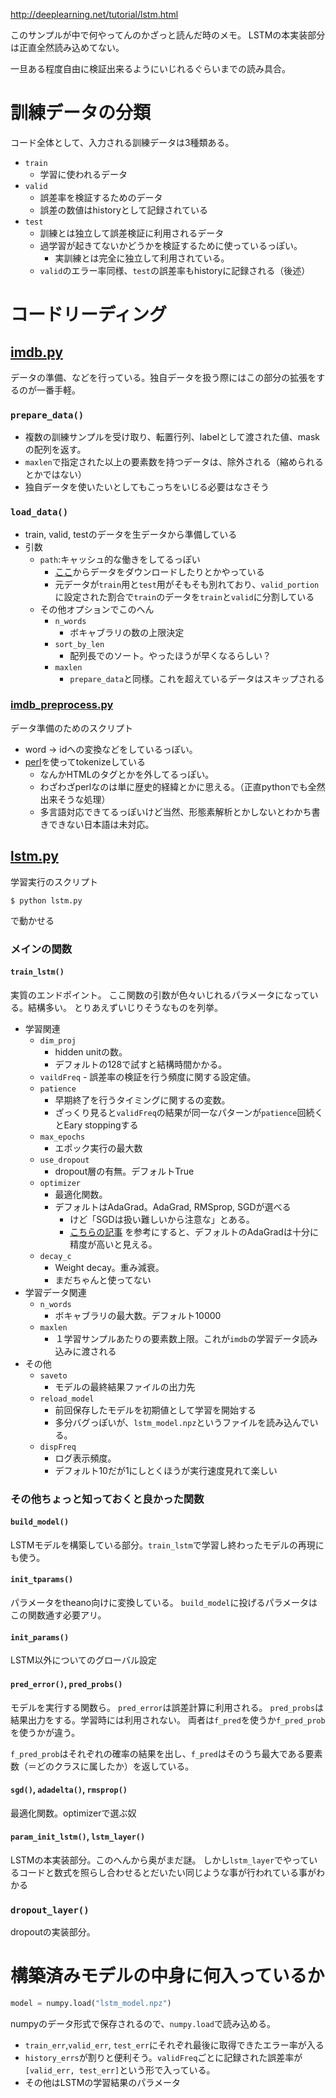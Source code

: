 
http://deeplearning.net/tutorial/lstm.html

このサンプルが中で何やってんのかざっと読んだ時のメモ。
LSTMの本実装部分は正直全然読み込めてない。

一旦ある程度自由に検証出来るようにいじれるぐらいまでの読み具合。

# 訓練データの分類
コード全体として、入力される訓練データは3種類ある。

- `train`
	- 学習に使われるデータ
- `valid` 
	- 誤差率を検証するためのデータ
	- 誤差の数値はhistoryとして記録されている
- `test` 
	- 訓練とは独立して誤差検証に利用されるデータ
	- 過学習が起きてないかどうかを検証するために使っているっぽい。
  	    - 実訓練とは完全に独立して利用されている。
	- `valid`のエラー率同様、`test`の誤差率もhistoryに記録される（後述）

# コードリーディング
## [imdb.py](http://deeplearning.net/tutorial/code/imdb.py)

データの準備、などを行っている。独自データを扱う際にはこの部分の拡張をするのが一番手軽。

### `prepare_data()`
- 複数の訓練サンプルを受け取り、転置行列、labelとして渡された値、maskの配列を返す。
- `maxlen`で指定された以上の要素数を持つデータは、除外される（縮められるとかではない）
- 独自データを使いたいとしてもこっちをいじる必要はなさそう

### `load_data()`
- train, valid, testのデータを生データから準備している
- 引数
	- `path`:キャッシュ的な働きをしてるっぽい
		- [ここ](http://www.iro.umontreal.ca/~lisa/deep/data)からデータをダウンロードしたりとかやっている
		- 元データが`train`用と`test`用がそもそも別れており、`valid_portion`に設定された割合で`train`のデータを`train`と`valid`に分割している
	- その他オプションでこのへん
		- `n_words`
		  - ボキャブラリの数の上限決定
		- `sort_by_len`
		  - 配列長でのソート。やったほうが早くなるらしい？
		- `maxlen`
		  - `prepare_data`と同様。これを超えているデータはスキップされる
	        
### [imdb_preprocess.py](http://deeplearning.net/tutorial/code/imdb_preprocess.py)
データ準備のためのスクリプト

- word -> idへの変換などをしているっぽい。
- [perl](https://github.com/moses-smt/mosesdecoder/raw/master/scripts/tokenizer/tokenizer.perl)を使ってtokenizeしている
	- なんかHTMLのタグとかを外してるっぽい。
	- わざわざperlなのは単に歴史的経緯とかに思える。（正直pythonでも全然出来そうな処理）
	- 多言語対応できてるっぽいけど当然、形態素解析とかしないとわかち書きできない日本語は未対応。

## [lstm.py](http://deeplearning.net/tutorial/code/lstm.py)
学習実行のスクリプト

```
$ python lstm.py
```
で動かせる
### メインの関数
#### `train_lstm()`
実質のエンドポイント。
ここ関数の引数が色々いじれるパラメータになっている。結構多い。
とりあえずいじりそうなものを列挙。

- 学習関連
	- `dim_proj`
		- hidden unitの数。
		- デフォルトの128で試すと結構時間かかる。
	- `vaildFreq`
          - 誤差率の検証を行う頻度に関する設定値。
	- `patience`
		- 早期終了を行うタイミングに関するの変数。
		- ざっくり見ると`validFreq`の結果が同一なパターンが`patience`回続くとEary stoppingする
	- `max_epochs`
	  - エポック実行の最大数
	- `use_dropout` 
	  - dropout層の有無。デフォルトTrue
	- `optimizer`
	  - 最適化関数。
	  - デフォルトはAdaGrad。AdaGrad, RMSprop, SGDが選べる
          - けど「SGDは扱い難しいから注意な」とある。
          - [こちらの記事](http://qiita.com/hogefugabar/items/1d4f6c905d0edbc71af2) を参考にすると、デフォルトのAdaGradは十分に精度が高いと見える。
	- `decay_c`
		- Weight decay。重み減衰。
		- まだちゃんと使ってない
- 学習データ関連
	- `n_words`
	  - ボキャブラリの最大数。デフォルト10000
	- `maxlen`
	  - １学習サンプルあたりの要素数上限。これが`imdb`の学習データ読み込みに渡される
- その他
	- `saveto`
	  - モデルの最終結果ファイルの出力先
	- `reload_model`
		- 前回保存したモデルを初期値として学習を開始する
		- 多分バグっぽいが、`lstm_model.npz`というファイルを読み込んでいる。
	- `dispFreq`
		- ログ表示頻度。
		- デフォルト10だが1にしとくほうが実行速度見れて楽しい

### その他ちょっと知っておくと良かった関数
#### `build_model()`
LSTMモデルを構築している部分。`train_lstm`で学習し終わったモデルの再現にも使う。

#### `init_tparams()`
パラメータをtheano向けに変換している。
`build_model`に投げるパラメータはこの関数通す必要アリ。

#### `init_params()`
LSTM以外についてのグローバル設定

#### `pred_error()`, `pred_probs()`
モデルを実行する関数ら。
`pred_error`は誤差計算に利用される。
`pred_probs`は結果出力をする。学習時には利用されない。
両者は`f_pred`を使うか`f_pred_prob`を使うかが違う。

`f_pred_prob`はそれぞれの確率の結果を出し、`f_pred`はそのうち最大である要素数（＝どのクラスに属したか）を返している。

#### `sgd()`, `adadelta()`, `rmsprop()`
最適化関数。optimizerで選ぶ奴

#### `param_init_lstm()`, `lstm_layer()`
LSTMの本実装部分。このへんから奥がまだ謎。
しかし`lstm_layer`でやっているコードと数式を照らし合わせるとだいたい同じような事が行われている事がわかる

### `dropout_layer()`
dropoutの実装部分。

# 構築済みモデルの中身に何入っているか

```python
model = numpy.load("lstm_model.npz")
```
numpyのデータ形式で保存されるので、`numpy.load`で読み込める。

- `train_err`,`valid_err`, `test_err`にそれぞれ最後に取得できたエラー率が入る
- `history_errs`が割りと便利そう。`validFreq`ごとに記録された誤差率が`[valid_err, test_err]`という形で入っている。
- その他はLSTMの学習結果のパラメータ
